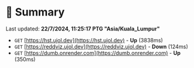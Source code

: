 # 📖 Summary
Last updated: **22/7/2024, 11:25:17 PTG "Asia/Kuala_Lumpur"**

- `GET` [https://hst.ujol.dev](https://hst.ujol.dev) - **Up** (3838ms)
- `GET` [https://reddviz.ujol.dev](https://reddviz.ujol.dev) - **Down** (124ms)
- `GET` [https://dumb.onrender.com](https://dumb.onrender.com) - **Up** (350ms)
